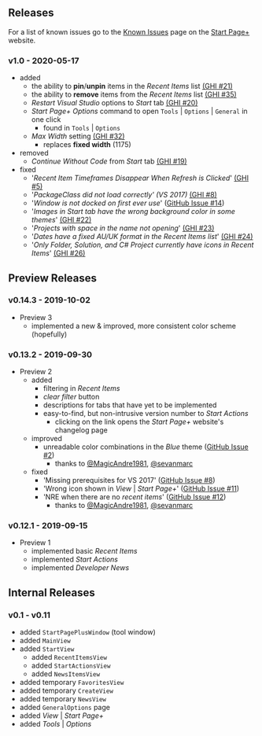 ## Releases

For a list of known issues go to the [Known Issues][known-issues-url]
page on the [Start Page+][start-page-plus-url] website.

[start-page-plus-url]: https://luminous-software.solutions/start-page-plus
[known-issues-url]: https://luminous-software.solutions/start-page-plus/known-issues

### v1.0 - 2020-05-17

- added
  - the ability to **pin**/**unpin** items in the *Recent Items* list [(GHI #21)][github-issue-21]
  - the ability to **remove** items from the *Recent Items* list [(GHI #35)][github-issue-35]
  - *Restart Visual Studio* options to *Start* tab [(GHI #20)][github-issue-20]
  - *Start Page+ Options* command to open `Tools` | `Options` | `General` in one click
    - found in `Tools` | `Options`
  - *Max Width* setting [(GHI #32)][github-issue-32]
    - replaces **fixed width** (1175)
- removed
  - *Continue Without Code* from *Start* tab [(GHI #19)][github-issue-19]
- fixed
  - '*Recent Item Timeframes Disappear When Refresh is Clicked*' [(GHI #5)][github-issue-5]
  - '*PackageClass did not load correctly' (VS 2017)* [(GHI #8)][github-issue-8]
  - '*Window is not docked on first ever use*' ([GitHub Issue #14][github-issue-14])
  - '*Images in Start tab have the wrong background color in some themes*' [(GHI #22)][github-issue-22]
  - '*Projects with space in the name not opening*' [(GHI #23)][github-issue-23]
  - '*Dates have a fixed AU/UK format in the Recent Items list*' [(GHI #24)][github-issue-24]
  - '*Only Folder, Solution, and C# Project currently have icons in Recent Items*' [(GHI #26)][github-issue-26]

[github-issue-5]: https://github.com/luminous-software/start-page-plus/issues/5
[github-issue-8]: https://github.com/luminous-software/start-page-plus/issues/8
[github-issue-14]: https://github.com/luminous-software/start-page-plus/issues/14
[github-issue-19]: https://github.com/luminous-software/start-page-plus/issues/19
[github-issue-20]: https://github.com/luminous-software/start-page-plus/issues/20
[github-issue-21]: https://github.com/luminous-software/start-page-plus/issues/21
[github-issue-22]: https://github.com/luminous-software/start-page-plus/issues/22
[github-issue-23]: https://github.com/luminous-software/start-page-plus/issues/23
[github-issue-24]: https://github.com/luminous-software/start-page-plus/issues/24
[github-issue-26]: https://github.com/luminous-software/start-page-plus/issues/26
[github-issue-32]: https://github.com/luminous-software/start-page-plus/issues/32
[github-issue-35]: https://github.com/luminous-software/start-page-plus/issues/35

## Preview Releases

### v0.14.3 - 2019-10-02

- Preview 3
  - implemented a new & improved, more consistent color scheme (hopefully)

### v0.13.2 - 2019-09-30

- Preview 2
  - added
    - filtering in *Recent Items*
    - *clear filter* button
    - descriptions for tabs that have yet to be implemented
    - easy-to-find, but non-intrusive version number to *Start Actions*
        - clicking on the link opens the *Start Page+* website's changelog page
  - improved
    - unreadable color combinations in the *Blue* theme ([GitHub Issue #2][github-issue-2])
      - thanks to [@MagicAndre1981][MagicAndre1981], [@sevanmarc][sevanmarc]
  - fixed
    - 'Missing prerequisites for VS 2017' ([GitHub Issue #8][github-issue-8])
    - 'Wrong icon shown in _View_ | _Start Page+_' ([GitHub Issue #11][github-issue-11])
    - 'NRE when there are no _recent items_' ([GitHub Issue #12][github-issue-12])
      - thanks to [@MagicAndre1981][MagicAndre1981], [@sevanmarc][sevanmarc]

[github-issue-2]: https://github.com/luminous-software/start-page-plus/issues/2
[github-issue-8]: https://github.com/luminous-software/start-page-plus/issues/8
[github-issue-11]: https://github.com/luminous-software/start-page-plus/issues/11
[github-issue-12]: https://github.com/luminous-software/start-page-plus/issues/12
[sevanmarc]: https://github.com/sevanmarc
[MagicAndre1981]: https://github.com/MagicAndre1981


### v0.12.1 - 2019-09-15

- Preview 1
  - implemented basic *Recent Items*
  - implemented *Start Actions*
  - implemented *Developer News*

## Internal Releases

### v0.1 - v0.11

- added `StartPagePlusWindow` (tool window)
- added `MainView`
- added `StartView`
  - added `RecentItemsView`
  - added `StartActionsView`
  - added `NewsItemsView`
- added temporary `FavoritesView`
- added temporary `CreateView`
- added temporary `NewsView`
- added `GeneralOptions` page
- added *View* | *Start Page+*
- added *Tools* | *Options*
